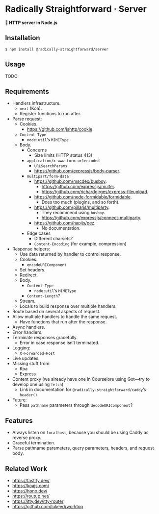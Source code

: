 # Radically Straightforward · Server

**🦾 HTTP server in Node.js**

## Installation

```console
$ npm install @radically-straightforward/server
```

## Usage

TODO

## Requirements

- Handlers infrastructure.
  - `next` (Koa).
  - Register functions to run after.
- Parse request:
  - Cookies.
    - <https://github.com/jshttp/cookie>.
  - `Content-Type`
    - `node:util`’s `MIMEType`
  - Body.
    - Concerns
      - Size limits (HTTP status 413)
    - `application/x-www-form-urlencoded`
      - `URLSearchParams`
      - <https://github.com/expressjs/body-parser>.
    - `multipart/form-data`
      - <https://github.com/mscdex/busboy>.
        - <https://github.com/expressjs/multer>.
        - <https://github.com/richardgirges/express-fileupload>.
      - <https://github.com/node-formidable/formidable>.
        - Does too much (plugins, and so forth).
      - <https://github.com/pillarjs/multiparty>.
        - They recommend using `busboy`.
        - <https://github.com/expressjs/connect-multiparty>.
      - <https://github.com/hapijs/pez>.
        - No documentation.
    - Edge cases
      - Different charsets?
      - `Content-Encoding` (for example, compression)
- Response helpers:
  - Use data returned by handler to control response.
  - Cookies.
    - `encodeURIComponent`
  - Set headers.
  - Redirect.
  - Body.
    - `Content-Type`
      - `node:util`’s `MIMEType`
    - `Content-Length`?
  - Stream.
  - Locals to build response over multiple handlers.
- Route based on several aspects of request.
- Allow multiple handlers to handle the same request.
  - Have functions that run after the response.
- Async handlers.
- Error handlers.
- Terminate responses gracefully.
  - Error in case response isn’t terminated.
- Logging:
  - `X-Forwarded-Host`
- Live updates.
- Missing stuff from:
  - Koa
  - Express
- Content proxy (we already have one in Courselore using Got—try to develop one using `fetch`)
  - Link in documentation for `@radically-straightforward/caddy`’s `header()`.
- Future:
  - Pass `pathname` parameters through `decodeURIComponent`?

## Features

- Always listen on `localhost`, because you should be using Caddy as reverse proxy.
- Graceful termination.
- Parse pathname parameters, query parameters, headers, and request body.

## Related Work

- <https://fastify.dev/>
- <https://koajs.com/>
- <https://hono.dev/>
- <https://routup.net/>
- <https://itty.dev/itty-router>
- <https://github.com/lukeed/worktop>

